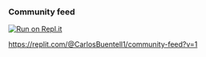 ### Community feed

[![Run on Repl.it](https://replit.com/badge/github/buentellopc/community-feed.git)](https://replit.com/@CarlosBuentell1/community-feed?v=1)


https://replit.com/@CarlosBuentell1/community-feed?v=1
